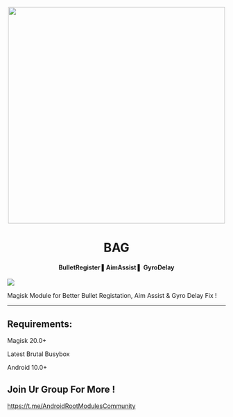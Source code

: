 <p align="center"><a href="https://t.me/AndroidRootModulesCommunity"><img src="https://i.imgur.com/aKpC909.png" width="500"></a></p>  

 <h1 align="center"><b> BAG </b></h1> 

 <h4 align="center">BulletRegister ▌AimAssist ▌ GyroDelay</h4>

 <a href="https://t.me/AndroidRootModulesCommunity"><img src="https://img.shields.io/badge/Join-Telegram%20Channel-red.svg?logo=Telegram"></a>

Magisk Module for Better Bullet Registation,
Aim Assist & Gyro Delay Fix !


------------------------------

## Requirements:

Magisk 20.0+

Latest Brutal Busybox

Android 10.0+

## Join Ur Group For More !
https://t.me/AndroidRootModulesCommunity
